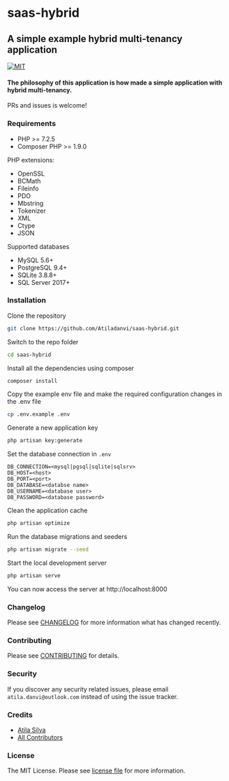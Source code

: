 # saas-hybrid

## A simple example hybrid multi-tenancy application

[![MIT](https://badgen.net/github/license/micromatch/micromatch)](LICENSE)

#### The philosophy of this application is how made a simple application with hybrid multi-tenancy.

PRs and issues is welcome!

### Requirements 

* PHP >= 7.2.5
* Composer PHP >= 1.9.0

PHP extensions:

* OpenSSL
* BCMath
* Fileinfo
* PDO
* Mbstring
* Tokenizer
* XML
* Ctype
* JSON

Supported databases

 * MySQL 5.6+
 * PostgreSQL 9.4+
 * SQLite 3.8.8+
 * SQL Server 2017+

### Installation

Clone the repository

```bash
git clone https://github.com/Atiladanvi/saas-hybrid.git
```

Switch to the repo folder

```bash
cd saas-hybrid
```

Install all the dependencies using composer

```bash
composer install
```

Copy the example env file and make the required configuration changes in the .env file

```bash
cp .env.example .env
```

Generate a new application key

```bash
php artisan key:generate
```

Set the database connection in `.env`

```
DB_CONNECTION=<mysql|pgsql|sqlite|sqlsrv>
DB_HOST=<host>
DB_PORT=<port>
DB_DATABASE=<databse name>
DB_USERNAME=<database user>
DB_PASSWORD=<database password>
```

Clean the application cache

```bash
php artisan optimize 
```

Run the database migrations and seeders 

```bash
php artisan migrate --seed
```

Start the local development server

```bash
php artisan serve
```

You can now access the server at http://localhost:8000

### Changelog

Please see [CHANGELOG](CHANGELOG.md) for more information what has changed recently.

### Contributing

Please see [CONTRIBUTING](CONTRIBUTING.md) for details.

### Security

If you discover any security related issues, please email `atila.danvi@outlook.com` instead of using the issue tracker.

### Credits

- [Atila Silva](https://github.com/Atiladanvi)
- [All Contributors](../../contributors)

### License

The MIT License. Please see [license file](LICENSE) for more information.
